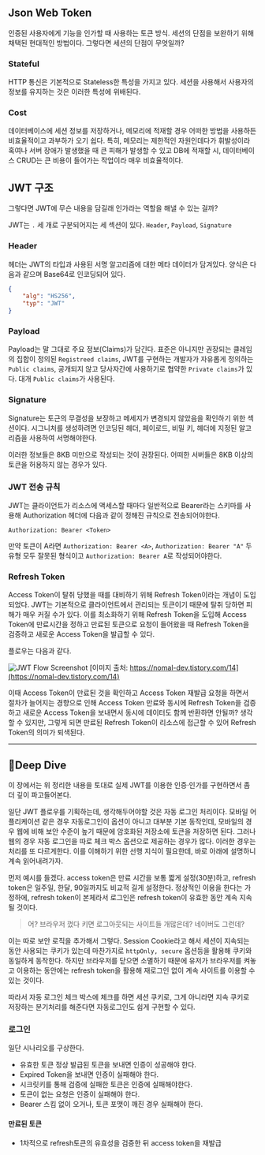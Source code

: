 ## Json Web Token
인증된 사용자에게 기능을 인가할 때 사용하는 토큰 방식. 세션의 단점을 보완하기 위해 채택된 현대적인 방법이다. 그렇다면 세션의 단점이 무엇일까?

### Stateful
HTTP 통신은 기본적으로 Stateless한 특성을 가지고 있다. 세션을 사용해서 사용자의 정보를 유지하는 것은 이러한 특성에 위배된다.

### Cost
데이터베이스에 세션 정보를 저장하거나, 메모리에 적재할 경우 어떠한 방법을 사용하든 비효율적이고 과부하가 오기 쉽다. 특히, 메모리는 제한적인 자원인데다가 휘발성이라 혹여나 서버 장애가 발생했을 때 큰 피해가 발생할 수 있고 DB에 적재할 시, 데이터베이스 CRUD는 큰 비용이 들어가는 작업이라 매우 비효율적이다.

## JWT 구조
그렇다면 JWT에 무슨 내용을 담길래 인가라는 역할을 해낼 수 있는 걸까?

JWT는 `.` 세 개로 구분되어지는 세 섹션이 있다. `Header`, `Payload`, `Signature`

### Header
헤더는 JWT의 타입과 사용된 서명 알고리즘에 대한 메타 데이터가 담겨있다. 양식은 다음과 같으며 Base64로 인코딩되어 있다.

```json
{
	"alg": "HS256",
	"typ": "JWT"
}
```

### Payload
Payload는 말 그대로 주요 정보(Claims)가 담긴다. 표준은 아니지만 권장되는 클레임의 집합이 정의된 `Registreed claims`, JWT를 구현하는 개발자가 자유롭게 정의하는 `Public claims`, 공개되지 않고 당사자간에 사용하기로 협약한 `Private claims`가 있다. 대개 `Public claims`가 사용된다.

### Signature
Signature는 토근의 무결성을 보장하고 메세지가 변경되지 않았음을 확인하기 위한 섹션이다. 시그니처를 생성하려면 인코딩된 헤더, 페이로드, 비밀 키, 헤더에 지정된 알고리즘을 사용하여 서명해야한다.

이러한 정보들은 8KB 미만으로 작성되는 것이 권장된다. 어떠한 서버들은 8KB 이상의 토큰을 허용하지 않는 경우가 있다.

### JWT 전송 규칙
JWT는  클라이언트가 리소스에 액세스할 때마다 일반적으로 Bearer라는 스키마를 사용해 Authorization 헤더에 다음과 같이 정해진 규칙으로 전송되어야한다.

`Authorization: Bearer <Token>`

만약 토큰이 A라면 `Authorization: Bearer <A>`, `Authorization: Bearer "A"` 두 유형 모두 잘못된 형식이고 `Authorization: Bearer A`로 작성되어야한다.

### Refresh Token
Access Token이 탈취 당했을 때를 대비하기 위해 Refresh Token이라는 개념이 도입되었다. JWT는 기본적으로 클라이언트에서 관리되는 토큰이기 때문에 탈취 당하면 피해가 매우 커질 수가 있다. 이를 최소화하기 위해 Refresh Token을 도입해 Access  Token에 만료시간을 정하고 만료된 토큰으로 요청이 들어왔을 때 Refresh Token을 검증하고 새로운 Access Token을 발급할 수 있다.

플로우는 다음과 같다.

![JWT Flow Screenshot](https://i.imgur.com/32Rqoh9.png)
[이미지 출처: https://nomal-dev.tistory.com/14](https://nomal-dev.tistory.com/14)

이때 Access Token이 만료된 것을 확인하고 Access Token 재발급 요청을 하면서 절차가 늘어지는 경향으로 인해 Access Token 만료와 동시에 Refresh Token을 검증하고 새로운 Access Token을 보내면서 동시에 데이터도 함께 반환하면 안될까? 생각할 수 있지만, 그렇게 되면 만료된 Refresh Token이 리소스에 접근할 수 있어 Refresh Token의 의미가 퇴색된다.

---

## 🥽Deep Dive

이 장에서는 위 정리한 내용을 토대로 실제 JWT를 이용한 인증·인가를 구현하면서 좀 더 깊이 파고들어본다.

일단 JWT 플로우를 기획하는데, 생각해두어야할 것은 자동 로그인 처리이다. 모바일 어플리케이션 같은 경우 자동로그인이 옵션이 아니고 대부분 기본 동작인데, 모바일의 경우 웹에 비해 보안 수준이 높기 때문에 암호화된 저장소에 토큰을 저장하면 된다. 그러나 웹의 경우 자동 로그인을 따로 체크 박스 옵션으로 제공하는 경우가 많다. 이러한 경우는 처리를 또 다르게한다. 이를 이해하기 위한 선행 지식이 필요한데, 바로 아래에 설명하니 계속 읽어내려가자.

먼저 예시를 들겠다. access token은 만료 시간을 보통 짧게 설정(30분)하고, refresh token은 일주일, 한달, 90일까지도 비교적 길게 설정한다. 정상적인 이용을 한다는 가정하에, refresh token이 본체라서 로그인은 refresh token이 유효한 동안 계속 지속될 것이다.

> 어? 브라우저 껐다 키면 로그아웃되는 사이트들 개많은데? 네이버도 그런데?

이는 따로 보안 로직을 추가해서 그렇다. Session Cookie라고 해서 세션이 지속되는 동안 사용되는 쿠키가 있는데 마찬가지로 `httpOnly, secure` 옵션등을 활용해 쿠키와 동일하게 동작한다. 하지만 브라우저를 닫으면 소멸하기 때문에 유저가 브라우저를 켜놓고 이용하는 동안에는 refresh token을 활용해 재로그인 없이 계속 사이트를 이용할 수 있는 것이다.

따라서 자동 로그인 체크 박스에 체크를 하면 세션 쿠키로, 그게 아니라면 지속 쿠키로 저장하는 분기처리를 해준다면 자동로그인도 쉽게 구현할 수 있다.

### 로그인

일단 시나리오를 구상한다.

* 유효한 토큰 정상 발급된 토큰을 보내면 인증이 성공해야 한다.
* Expired Token을 보내면 인증이 실패해야 한다.
* 시크릿키를 통해 검증에 실패한 토큰은 인증에 실패해야한다.
* 토큰이 없는 요청은 인증이 실패해야 한다.
* Bearer 스킴 없이 오거나, 토큰 포맷이 깨진 경우 실패해야 한다.

#### 만료된 토큰

* 1차적으로 refresh토큰의 유효성을 검증한 뒤 access token을 재발급
